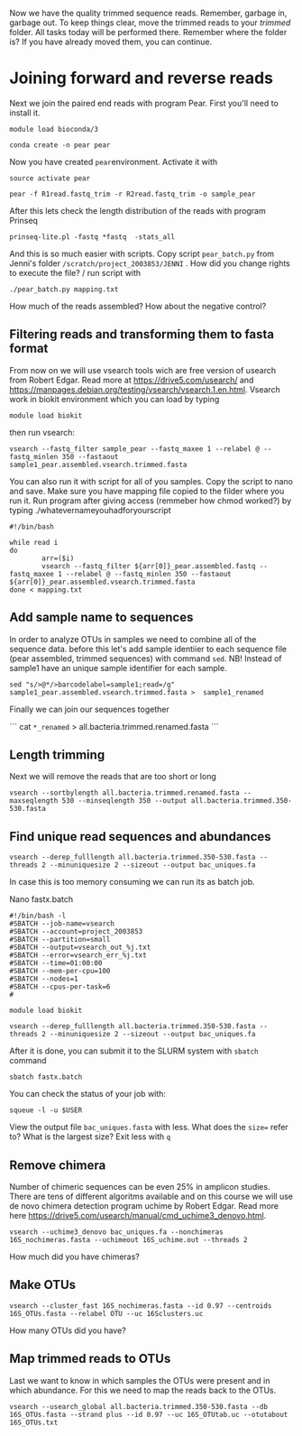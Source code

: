 Now we have the quality trimmed sequence reads. Remember, garbage in, garbage out. To keep things clear, move the trimmed reads to your *trimmed* folder. All tasks today will be performed there. Remember where the folder is? If you have already moved them, you can continue.


# Joining forward and reverse reads

Next we join the paired end reads with program Pear. First you'll need to install it. 

```
module load bioconda/3

conda create -n pear pear
```
Now you have created `pear`environment. Activate it with 
```
source activate pear
```
```
pear -f R1read.fastq_trim -r R2read.fastq_trim -o sample_pear
```

After this lets check the length distribution of the reads with program Prinseq

```
prinseq-lite.pl -fastq *fastq  -stats_all
```
And this is so much easier with scripts. Copy script `pear_batch.py` from Jenni's folder `/scratch/project_2003853/JENNI`
. How did you change rights to execute the file?
/
run script with
```
./pear_batch.py mapping.txt
```
How much of the reads assembled? How about the negative control?

## Filtering reads and transforming them to fasta format
From now on we will use vsearch tools wich are free version of usearch from Robert Edgar. Read more at https://drive5.com/usearch/ and https://manpages.debian.org/testing/vsearch/vsearch.1.en.html. Vsearch work in biokit environment which you can load by typing


```
module load biokit
```
then run vsearch:

```
vsearch --fastq_filter sample_pear --fastq_maxee 1 --relabel @ --fastq_minlen 350 --fastaout sample1_pear.assembled.vsearch.trimmed.fasta
```
You can also run it with script for all of you samples. Copy the script to nano and save. Make sure you have mapping file copied to the filder where you run it. Run program after giving access (remmeber how chmod worked?) by typing ./whatevernameyouhadforyourscript

```
#!/bin/bash

while read i
do
        arr=($i)
        vsearch --fastq_filter ${arr[0]}_pear.assembled.fastq --fastq_maxee 1 --relabel @ --fastq_minlen 350 --fastaout ${arr[0]}_pear.assembled.vsearch.trimmed.fasta
done < mapping.txt
```

## Add sample name to sequences
In order to analyze OTUs in samples we need to combine all of the sequence data. before this let's add sample identiier to each sequence file (pear assembled, trimmed sequences) with command `sed`. NB! Instead of sample1 have an unique sample identifier for each sample. 

```
sed "s/>@*/>barcodelabel=sample1;read=/g"  sample1_pear.assembled.vsearch.trimmed.fasta >  sample1_renamed
```
Finally we can join our sequences together

´´´
cat `*_renamed` > all.bacteria.trimmed.renamed.fasta
´´´

## Length trimming
Next we will remove the reads that are too short or long

```
vsearch --sortbylength all.bacteria.trimmed.renamed.fasta --maxseqlength 530 --minseqlength 350 --output all.bacteria.trimmed.350-530.fasta

```

## Find unique read sequences and abundances
```
vsearch --derep_fulllength all.bacteria.trimmed.350-530.fasta --threads 2 --minuniquesize 2 --sizeout --output bac_uniques.fa
```

In case this is too memory consuming we can run its as batch job. 

Nano fastx.batch

```
#!/bin/bash -l
#SBATCH --job-name=vsearch
#SBATCH --account=project_2003853
#SBATCH --partition=small
#SBATCH --output=vsearch_out_%j.txt
#SBATCH --error=vsearch_err_%j.txt
#SBATCH --time=01:00:00
#SBATCH --mem-per-cpu=100
#SBATCH --nodes=1  
#SBATCH --cpus-per-task=6
#

module load biokit

vsearch --derep_fulllength all.bacteria.trimmed.350-530.fasta --threads 2 --minuniquesize 2 --sizeout --output bac_uniques.fa
```
After it is done, you can submit it to the SLURM system with `sbatch` command

```
sbatch fastx.batch
```
You can check the status of your job with:

```
squeue -l -u $USER
```
View the output file `bac_uniques.fasta` with less. What does the `size=` refer to? What is the largest size? Exit less with `q`

## Remove chimera

Number of chimeric sequences can be even 25% in amplicon studies. There are tens of different algoritms available and on this course we will use de novo chimera detection program uchime by Robert Edgar. Read more here https://drive5.com/usearch/manual/cmd_uchime3_denovo.html. 

```
vsearch --uchime3_denovo bac_uniques.fa --nonchimeras 16S_nochimeras.fasta --uchimeout 16S_uchime.out --threads 2

```
How much did you have chimeras?

## Make OTUs

```
vsearch --cluster_fast 16S_nochimeras.fasta --id 0.97 --centroids 16S_OTUs.fasta --relabel OTU --uc 16Sclusters.uc
```
How many OTUs did you have? 

## Map trimmed reads to OTUs

Last we want to know in which samples the OTUs were present and in which abundance. For this we need to map the reads back to the OTUs. 


```
vsearch --usearch_global all.bacteria.trimmed.350-530.fasta --db 16S_OTUs.fasta --strand plus --id 0.97 --uc 16S_OTUtab.uc --otutabout 16S_OTUs.txt
```
